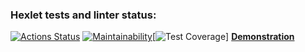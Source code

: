 ### Hexlet tests and linter status:
[![Actions Status](https://github.com/hexlet-code/frontend-project-11/actions/workflows/hexlet-check.yml/badge.svg)](https://github.com/hexlet-code/frontend-project-11/actions)  [![Maintainability](https://api.codeclimate.com/v1/badges/ca065380da07e0794c35/maintainability)](https://codeclimate.com/github/hexlet-code/frontend-project-11/maintainability)[![Test Coverage](https://api.codeclimate.com/v1/badges/ca065380da07e0794c35/test_coverage)]
**[Demonstration](https://frontend-project-11-two-eosin.vercel.app/)**
